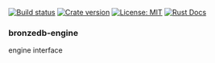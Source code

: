 [![Build status](https://img.shields.io/travis/Hexilee/BronzeDB/master.svg)](https://travis-ci.org/Hexilee/BronzeDB)
[![Crate version](https://img.shields.io/crates/v/bronzedb-engine.svg)](https://crates.io/crates/bronzedb-engine)
[![License: MIT](https://img.shields.io/badge/License-MIT-yellow.svg)](https://github.com/Hexilee/BronzeDB/blob/master/LICENSE)
[![Rust Docs](https://docs.rs/bronzedb-engine/badge.svg)](https://docs.rs/bronzedb-engine)

### bronzedb-engine

engine interface